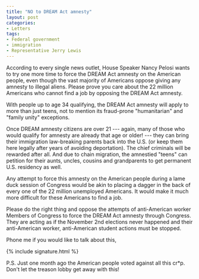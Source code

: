 ```yaml
---
title: "NO to DREAM Act amnesty"
layout: post
categories:
- Letters
tags:
- Federal government
- immigration
- Representative Jerry Lewis
---
```


According to every single news outlet, House Speaker Nancy Pelosi wants to try one more time to force the DREAM Act amnesty on the American people, even though the vast majority of Americans oppose giving any amnesty to illegal aliens. Please prove you care about the 22 million Americans who cannot find a job by opposing the DREAM Act amnesty.  
  
With people up to age 34 qualifying, the DREAM Act amnesty will apply to more than just teens, not to mention its fraud-prone "humanitarian" and "family unity" exceptions.

Once DREAM amnesty citizens are over 21 --- again, many of those who would qualify for amnesty are already that age or older! --- they can bring their immigration law-breaking parents back into the U.S. (or keep them here legally after years of avoiding deportation). The chief criminals will be rewarded after all. And due to chain migration, the amnestied "teens" can petition for their aunts, uncles, cousins and grandparents to get permanent U.S. residency as well.

Any attempt to force this amnesty on the American people during a lame duck session of Congress would be akin to placing a dagger in the back of every one of the 22 million unemployed Americans. It would make it much more difficult for these Americans to find a job.

Please do the right thing and oppose the attempts of anti-American worker Members of Congress to force the DREAM Act amnesty through Congress. They are acting as if the November 2nd elections never happened and their anti-American worker, anti-American student actions must be stopped.

Phone me if you would like to talk about this,

{% include signature.html %}

P.S. Just one month ago the American people voted against all this cr\*p. Don't let the treason lobby get away with this!
